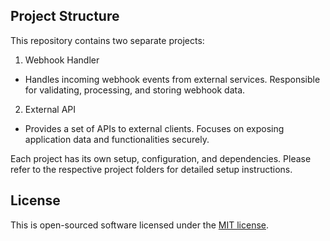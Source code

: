 
## Project Structure
This repository contains two separate projects:
1. Webhook Handler
- Handles incoming webhook events from external services.
Responsible for validating, processing, and storing webhook data.

2. External API
- Provides a set of APIs to external clients.
Focuses on exposing application data and functionalities securely.

Each project has its own setup, configuration, and dependencies.
Please refer to the respective project folders for detailed setup instructions.


## License

This is open-sourced software licensed under the [MIT license](https://opensource.org/licenses/MIT).
